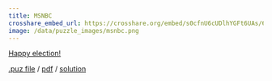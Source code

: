 ```yaml
---
title: MSNBC
crosshare_embed_url: https://crosshare.org/embed/s0cfnU6cUDlhYGFt6UAs/6GZEUgttSaMcNGI8CIiXptC8S1E3
image: /data/puzzle_images/msnbc.png
---
```


[Happy election!](https://twitter.com/JacobRubashkin/status/1324583130519535616?s=20)

<div class="body">
  <a href="../data/puz_files/msnbc.puz" download>.puz file</a> / <a href="../data/pdfs/msnbc.pdf" download>pdf</a> / <a href="../data/solutions/msnbc.png" download>solution</a>
</div>
